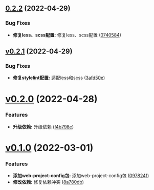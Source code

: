 ## [0.2.2](https://github.com/qinshixixing/ebullience/compare/web-project-config/v0.2.1...web-project-config/0.2.2) (2022-04-29)


### Bug Fixes

* **修复less、scss配置:** 修复less、scss配置 ([0740584](https://github.com/qinshixixing/ebullience/commit/07405847356c492b3acc7186c848470eb1f8f411))



## [v0.2.1](https://github.com/qinshixixing/ebullience/compare/web-project-config/v0.2.0...web-project-config/v0.2.1) (2022-04-29)


### Bug Fixes

* **修复stylelint配置:** 适配less和scss ([3afd50e](https://github.com/qinshixixing/ebullience/commit/3afd50eb7857ccc5caf3a262dacf73cdb8d91412))



# [v0.2.0](https://github.com/qinshixixing/ebullience/compare/web-project-config/v0.1.0...web-project-config/v0.2.0) (2022-04-28)


### Features

* **升级依赖:** 升级依赖 ([f4b798c](https://github.com/qinshixixing/ebullience/commit/f4b798c8ada9219f0e2e7b2aa8891ba4c2eca503))



# [v0.1.0](https://github.com/qinshixixing/ebullience/compare/097824fb1e055a2843fd029b33aa55b9ac88fbf9...web-project-config/v0.1.0) (2022-03-01)


### Features

* **添加web-project-config包:** 添加web-project-config包 ([097824f](https://github.com/qinshixixing/ebullience/commit/097824fb1e055a2843fd029b33aa55b9ac88fbf9))
* **修改依赖:** 修复依赖冲突 ([8a780db](https://github.com/qinshixixing/ebullience/commit/8a780db513d13ff4c361f3673a6c0cebded21c37))



